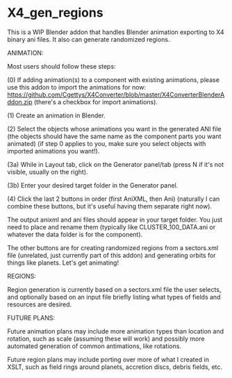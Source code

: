 # X4_gen_regions
This is a WIP Blender addon that handles Blender animation exporting to X4 binary ani files. It also can generate randomized regions.

ANIMATION: 

Most users should follow these steps:

(0) If adding animation(s) to a component with existing animations, please use this addon to import the animations for now: https://github.com/Cgettys/X4Converter/blob/master/X4ConverterBlenderAddon.zip (there's a checkbox for import animations).

(1) Create an animation in Blender.

(2) Select the objects whose animations you want in the generated ANI file (the objects should have the same name as the component parts you want animated) (if step 0 applies to you, make sure you select objects with imported animations you want!).

(3a) While in Layout tab, click on the Generator panel/tab (press N if it's not visible, usually on the right).

(3b) Enter your desired target folder in the Generator panel.

(4) Click the last 2 buttons in order (first AniXML, then Ani) (naturally I can combine these buttons, but it's useful having them separate right now). 

The output anixml and ani files should appear in your target folder. You just need to place and rename them (typically like CLUSTER_100_DATA.ani or whatever the data folder is for the component).

The other buttons are for creating randomized regions from a sectors.xml file (unrelated, just currently part of this addon) and generating orbits for things like planets. Let's get animating!



REGIONS:

Region generation is currently based on a sectors.xml file the user selects, and optionally based on an input file briefly listing what types of fields and resources are desired.



FUTURE PLANS:

Future animation plans may include more animation types than location and rotation, such as scale (assuming these will work) and possibly more automated generation of common antimations, like rotations.

Future region plans may include porting over more of what I created in XSLT, such as field rings around planets, accretion discs, debris fields, etc.
